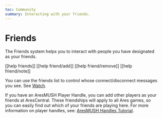 ```yaml
---
toc: Community
summary: Interacting with your friends.
---
```

# Friends

The Friends system helps you to interact with people you have designated as your friends.

[[help friends]]
[[help friend/add]]
[[help friend/remove]]
[[help friend/note]]

You can use the friends list to control whose connect/disconnect messages you see.  See [Watch](/help/watch).

If you have an AresMUSH Player Handle, you can add other players as your friends at AresCentral.  These friendships will apply to all Ares games, so you can easily find out which of your friends are playing here.  For more information on player handles, see: [AresMUSH Handles Tutorial](http://aresmush.com/handles/).
